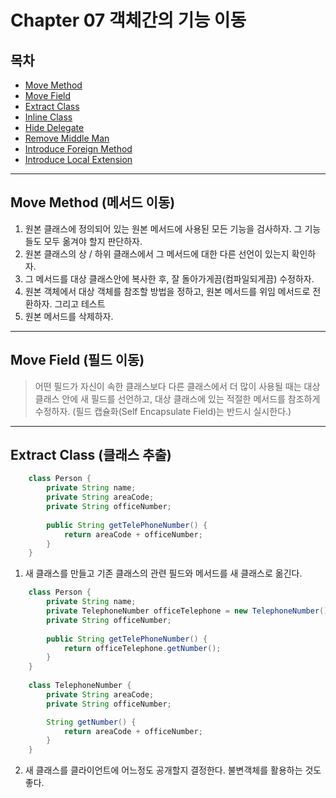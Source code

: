 # Chapter 07 객체간의 기능 이동 

## 목차 ##
- [Move Method](#1)
- [Move Field](#2)
- [Extract Class](#3)
- [Inline Class](#4)
- [Hide Delegate](#5)
- [Remove Middle Man](#6)
- [Introduce Foreign Method](#7)
- [Introduce Local Extension](#8)

---

<a name="1"></a>
## Move Method (메서드 이동) ##

1. 원본 클래스에 정의되어 있는 원본 메서드에 사용된 모든 기능을 검사하자. 그 기능들도 모두 옮겨야 할지 판단하자.
2. 원본 클래스의 상 / 하위 클래스에서 그 메서드에 대한 다른 선언이 있는지 확인하자.
3. 그 메서드를 대상 클래스안에 복사한 후, 잘 돌아가게끔(컴파일되게끔) 수정하자.
4. 원본 객체에서 대상 객체를 참조할 방법을 정하고, 원본 메서드를 위임 메서드로 전환하자. 그리고 테스트
5. 원본 메서드를 삭제하자.

---

<a name="2"></a>
## Move Field (필드 이동) ##

> 어떤 필드가 자신이 속한 클래스보다 다른 클래스에서 더 많이 사용될 때는
> 대상 클래스 안에 새 필드를 선언하고, 대상 클래스에 있는 적절한 메서드를 참조하게 수정하자.
> (필드 캡슐화(Self Encapsulate Field)는 반드시 실시한다.) 

---

<a name="3"></a>
## Extract Class (클래스 추출) ##

```java
    class Person {
        private String name;
        private String areaCode;
        private String officeNumber;
        
        public String getTelePhoneNumber() {
            return areaCode + officeNumber;    
        }
    }
```

1. 새 클래스를 만들고 기존 클래스의 관련 필드와 메서드를 새 클래스로 옮긴다.

```java
    class Person {
        private String name;
        private TelephoneNumber officeTelephone = new TelephoneNumber();
        private String officeNumber;
        
        public String getTelePhoneNumber() {
            return officeTelephone.getNumber();    
        }
    }
    
    class TelephoneNumber {
        private String areaCode;
        private String officeNumber;

        String getNumber() {
            return areaCode + officeNumber;
        }
    }
```

2. 새 클래스를 클라이언트에 어느정도 공개할지 결정한다. 불변객체를 활용하는 것도 좋다. 



